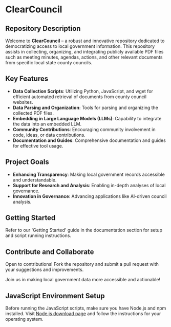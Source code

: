 # ClearCouncil

## Repository Description

Welcome to **ClearCouncil** – a robust and innovative repository dedicated to democratizing access to local government information. This repository assists in collecting, organizing, and integrating publicly available PDF files such as meeting minutes, agendas, actions, and other relevant documents from specific local state county councils.

## Key Features

- **Data Collection Scripts**: Utilizing Python, JavaScript, and wget for efficient automated retrieval of documents from county council websites.
- **Data Parsing and Organization**: Tools for parsing and organizing the collected PDF files.
- **Embedding in Large Language Models (LLMs)**: Capability to integrate the data into an embedded LLM.
- **Community Contributions**: Encouraging community involvement in code, ideas, or data contributions.
- **Documentation and Guides**: Comprehensive documentation and guides for effective tool usage.

## Project Goals

- **Enhancing Transparency**: Making local government records accessible and understandable.
- **Support for Research and Analysis**: Enabling in-depth analyses of local governance.
- **Innovation in Governance**: Advancing applications like AI-driven council analysis.

## Getting Started

Refer to our 'Getting Started' guide in the documentation section for setup and script running instructions.

## Contribute and Collaborate

Open to contributions! Fork the repository and submit a pull request with your suggestions and improvements.

Join us in making local government data more accessible and actionable!

## JavaScript Environment Setup

Before running the JavaScript scripts, make sure you have Node.js and npm installed. Visit [Node.js download page](https://nodejs.org/en/download/) and follow the instructions for your operating system.
